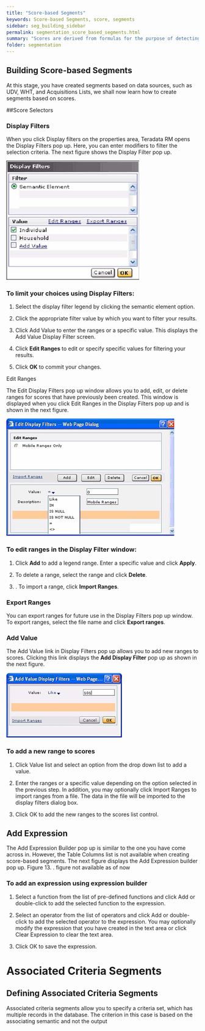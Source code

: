```yaml
---
title: "Score-based Segments"
keywords: Score-based Segments, score, segments
sidebar: seg_building_sidebar
permalink: segmentation_score_based_segments.html
summary: "Scores are derived from formulas for the purpose of detecting patterns of customer behavior and responses. Scores in segmentation allow you to create segments based on scores generated from a scoring engine."
folder: segmentation
---
```


## Building Score-based Segments

At this stage, you have created segments based on data sources, such as UDV, WHT, and Acquisitions Lists, we shall now learn how to create segments based on scores.


##Score Selectors
### Display Filters
When you click Display filters on the properties area, Teradata RM opens the Display Filters pop up. Here, you can enter modifiers to filter the selection criteria. The next figure shows the Display Filter pop up.

<img src="images/display-filters-pop-up.jpg">

###  To limit your choices using Display Filters:

1. Select the display filter legend by clicking the semantic element option.

2.  Click the appropriate filter value by which you want to filter your results.

3.  Click Add Value to enter the ranges or a specific value. This displays the Add Value Display Filter screen. 

4.  Click **Edit Ranges** to edit or specify specific values for filtering your results.

5. Click **OK** to commit your changes.

Edit Ranges

The Edit Display Filters pop up window allows you to add, edit, or delete ranges for scores that have previously been created. This window is displayed when you click Edit Ranges in the Display Filters pop up and is shown in the next figure.

<img src="images/edit-ranges.jpg">

###  To edit ranges in the Display Filter window:

1. Click **Add** to add a legend range. Enter a specific value and click **Apply**.

2.  To delete a range, select the range and click **Delete**.

3. .  To import a range, click **Import Ranges**.

### Export Ranges

You can export ranges for future use in the Display Filters pop up window. To export ranges, select the file name and click **Export ranges**.

### Add Value

The Add Value link in Display Filters pop up allows you to add new ranges to scores. Clicking this link displays the **Add Display Filter** pop up as shown in the next figure. 

<img src="images/add-value-display-popup.jpg">

### To add a new range to scores

1. Click Value list and select an option from the drop down list to add a value.

2. Enter the ranges or a specific value depending on the option selected in the previous step. In addition, you may optionally click Import Ranges to import ranges from a file. The data in the file will be imported to the display filters dialog box.

3. Click OK to add the new ranges to the scores list control.


## Add Expression
The Add Expression Builder pop up is similar to the one you have come across in. However, the Table Columns list is not available when creating score-based segments. The next figure displays the Add Expression builder pop up.
Figure 13. .  figure not available as of now

### To add an expression using expression builder

1. Select a function from the list of pre-defined functions and click Add or double-click to add the selected function to the expression.

2. Select an operator from the list of operators and click Add or double-click to add the selected operator to the expression. You may optionally modify the expression that you have created in the text area or click Clear Expression to clear the text area.

3.  Click OK to save the expression.

# Associated Criteria Segments
## Defining Associated Criteria Segments
Associated criteria segments allow you to specify a criteria set, which has multiple records in the database. The criterion in this case is based on the associating semantic and not the output



